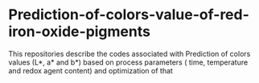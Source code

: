 # Prediction-of-colors-value-of-red-iron-oxide-pigments
This repositories describe the codes associated with Prediction of colors values (L*, a* and b*) based on process parameters ( time, temperature and redox agent content) and optimization of that 
